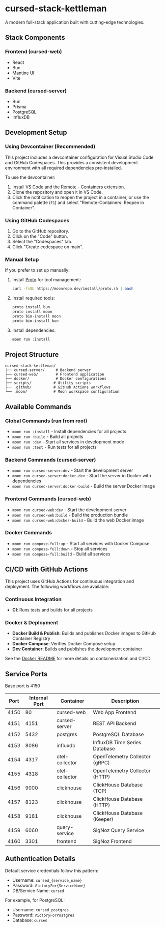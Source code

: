# cursed-stack-kettleman

A modern full-stack application built with cutting-edge technologies.

## Stack Components

### Frontend (cursed-web)
- React
- Bun
- Mantine UI
- Vite

### Backend (cursed-server)
- Bun
- Prisma
- PostgreSQL
- InfluxDB

## Development Setup

### Using Devcontainer (Recommended)

This project includes a devcontainer configuration for Visual Studio Code and GitHub Codespaces. This provides a consistent development environment with all required dependencies pre-installed.

To use the devcontainer:

1. Install [VS Code](https://code.visualstudio.com/) and the [Remote - Containers](https://marketplace.visualstudio.com/items?itemName=ms-vscode-remote.remote-containers) extension.
2. Clone the repository and open it in VS Code.
3. Click the notification to reopen the project in a container, or use the command palette (`F1`) and select "Remote-Containers: Reopen in Container".

### Using GitHub Codespaces

1. Go to the GitHub repository.
2. Click on the "Code" button.
3. Select the "Codespaces" tab.
4. Click "Create codespace on main".

### Manual Setup

If you prefer to set up manually:

1. Install [Proto](https://moonrepo.dev/proto) for tool management:
   ```bash
   curl -fsSL https://moonrepo.dev/install/proto.sh | bash
   ```

2. Install required tools:
   ```bash
   proto install bun
   proto install moon
   proto bin-install moon
   proto bin-install bun
   ```

3. Install dependencies:
   ```bash
   moon run :install
   ```

## Project Structure

```
cursed-stack-kettleman/
├── cursed-server/     # Backend server
├── cursed-web/        # Frontend application
├── docker/            # Docker configurations
├── scripts/          # Utility scripts
├── .github/          # GitHub Actions workflows
└── .moon/            # Moon workspace configuration
```

## Available Commands

### Global Commands (run from root)
- `moon run :install` - Install dependencies for all projects
- `moon run :build` - Build all projects
- `moon run :dev` - Start all services in development mode
- `moon run :test` - Run tests for all projects

### Backend Commands (cursed-server)
- `moon run cursed-server:dev` - Start the development server
- `moon run cursed-server:docker-dev` - Start the server in Docker with dependencies
- `moon run cursed-server:docker-build` - Build the server Docker image

### Frontend Commands (cursed-web)
- `moon run cursed-web:dev` - Start the development server
- `moon run cursed-web:build` - Build the production bundle
- `moon run cursed-web:docker-build` - Build the web Docker image

### Docker Commands
- `moon run compose-full:up` - Start all services with Docker Compose
- `moon run compose-full:down` - Stop all services
- `moon run compose-full:build` - Build all services

## CI/CD with GitHub Actions

This project uses GitHub Actions for continuous integration and deployment. The following workflows are available:

### Continuous Integration
- **CI**: Runs tests and builds for all projects

### Docker & Deployment
- **Docker Build & Publish**: Builds and publishes Docker images to GitHub Container Registry
- **Docker Compose**: Verifies Docker Compose setup
- **Dev Container**: Builds and publishes the development container

See the [Docker README](docker/README.md) for more details on containerization and CI/CD.

## Service Ports

Base port is 4150

| Port | Internal Port | Container | Description |
|------|--------------|-----------|-------------|
| 4150 | 80 | cursed-web | Web App Frontend |
| 4151 | 4151 | cursed-server | REST API Backend |
| 4152 | 5432 | postgres | PostgreSQL Database |
| 4153 | 8086 | influxdb | InfluxDB Time Series Database |
| 4154 | 4317 | otel-collector | OpenTelemetry Collector (gRPC) |
| 4155 | 4318 | otel-collector | OpenTelemetry Collector (HTTP) |
| 4156 | 9000 | clickhouse | ClickHouse Database (TCP) |
| 4157 | 8123 | clickhouse | ClickHouse Database (HTTP) |
| 4158 | 9181 | clickhouse | ClickHouse Database (Keeper) |
| 4159 | 6060 | query-service | SigNoz Query Service |
| 4160 | 3301 | frontend | SigNoz Frontend |

## Authentication Details

Default service credentials follow this pattern:
- Username: `cursed_{service_name}`
- Password: `VictoryFor{ServiceName}`
- DB/Service Name: `cursed`

For example, for PostgreSQL:
- Username: `cursed_postgres`
- Password: `VictoryForPostgres`
- Database: `cursed`

